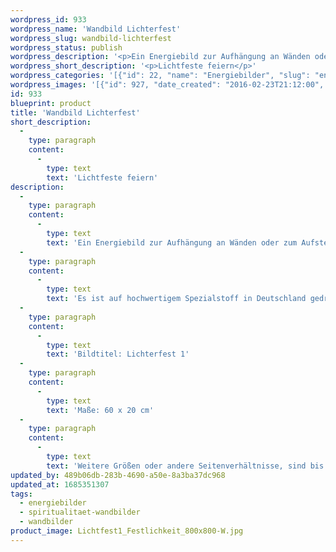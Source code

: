 ```yaml
---
wordpress_id: 933
wordpress_name: 'Wandbild Lichterfest'
wordpress_slug: wandbild-lichterfest
wordpress_status: publish
wordpress_description: '<p>Ein Energiebild zur Aufhängung an Wänden oder zum Aufstellen im Raum mit einem aktivierbaren Informationsfeld zu:  Licht sein - Göttlichkeit erkennen  - Fest - Feiern - Freude: Sich des göttlichen Lichts in der Welt und in sich selbst bewusst werden und es feiern. Dem Lichten hier auf der Welt ein Fest bereiten. Es damit stärken und ausweiten. Lichtfeste werden an traditionellen Feiertagen gefeiert und können individuell in jedem Moment erstrahlen. Auch die Geburt eines Kindes und die folgenden Geburtstage sind Lichterfeste im Leben von Menschen.</p><p>Es ist auf hochwertigem Spezialstoff in Deutschland gedruckt und sorgfältig in Handarbeit auf Holzkeilrahmen aufgezogen. Laut Herstellerangaben ist der farbintensive Druck 70 Jahre lichtecht, waschbar und in einem umweltorientierten Verfahren hergestellt. Der Oberstoff ist mit einer Spezialbeschichtung unterfüttert, so dass, bei Aufhängung an der Wand, der rückseitige Holzrahmen auch bei hellen Farben unsichtbar ist.</p><p>Bildtitel: Lichterfest 1</p><p>Maße: 60 x 20 cm</p><p>Weitere Größen oder andere Seitenverhältnisse, sind bis 200 cm individuell für Sie innerhalb weniger Tage herstellbar. Bitte kontaktieren Sie uns hierfür unter <a href="mailto:info@elvedenverlag.de">info@elvedenverlag.de</a>.e</p><p><a href="https://my.feenbaum.de/anwendung-energie-wandbilder/">Anwendungshinweise</a>      <a href="https://my.feenbaum.de/produktinformation-wandbilder/">Produktinformationen</a></p>'
wordpress_short_description: '<p>Lichtfeste feiern</p>'
wordpress_categories: '[{"id": 22, "name": "Energiebilder", "slug": "energiebilder"}, {"id": 42, "name": "Spiritualit\u00e4t", "slug": "spiritualitaet-wandbilder"}, {"id": 24, "name": "Wandbilder", "slug": "wandbilder"}]'
wordpress_images: '[{"id": 927, "date_created": "2016-02-23T21:12:00", "date_created_gmt": "2016-02-23T19:12:00", "date_modified": "2016-02-23T21:12:00", "date_modified_gmt": "2016-02-23T19:12:00", "src": "https://my.feenbaum.de/wp-content/uploads/2016/02/Lichtfest1_Festlichkeit_800x800-W.jpg", "name": "Lichtfest1_Festlichkeit_800x800-W", "alt": ""}]'
id: 933
blueprint: product
title: 'Wandbild Lichterfest'
short_description:
  -
    type: paragraph
    content:
      -
        type: text
        text: 'Lichtfeste feiern'
description:
  -
    type: paragraph
    content:
      -
        type: text
        text: 'Ein Energiebild zur Aufhängung an Wänden oder zum Aufstellen im Raum mit einem aktivierbaren Informationsfeld zu:  Licht sein - Göttlichkeit erkennen  - Fest - Feiern - Freude: Sich des göttlichen Lichts in der Welt und in sich selbst bewusst werden und es feiern. Dem Lichten hier auf der Welt ein Fest bereiten. Es damit stärken und ausweiten. Lichtfeste werden an traditionellen Feiertagen gefeiert und können individuell in jedem Moment erstrahlen. Auch die Geburt eines Kindes und die folgenden Geburtstage sind Lichterfeste im Leben von Menschen.'
  -
    type: paragraph
    content:
      -
        type: text
        text: 'Es ist auf hochwertigem Spezialstoff in Deutschland gedruckt und sorgfältig in Handarbeit auf Holzkeilrahmen aufgezogen. Laut Herstellerangaben ist der farbintensive Druck 70 Jahre lichtecht, waschbar und in einem umweltorientierten Verfahren hergestellt. Der Oberstoff ist mit einer Spezialbeschichtung unterfüttert, so dass, bei Aufhängung an der Wand, der rückseitige Holzrahmen auch bei hellen Farben unsichtbar ist.'
  -
    type: paragraph
    content:
      -
        type: text
        text: 'Bildtitel: Lichterfest 1'
  -
    type: paragraph
    content:
      -
        type: text
        text: 'Maße: 60 x 20 cm'
  -
    type: paragraph
    content:
      -
        type: text
        text: 'Weitere Größen oder andere Seitenverhältnisse, sind bis 200 cm individuell für Sie innerhalb weniger Tage herstellbar. Bitte kontaktieren Sie uns hierfür unter info@elvedenverlag.de.e'
updated_by: 489b06db-283b-4690-a50e-8a3ba37dc968
updated_at: 1685351307
tags:
  - energiebilder
  - spiritualitaet-wandbilder
  - wandbilder
product_image: Lichtfest1_Festlichkeit_800x800-W.jpg
---
```


